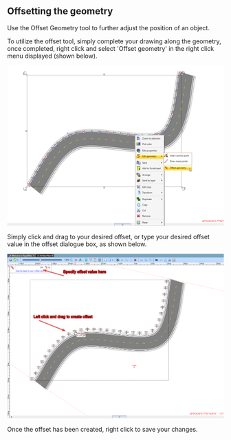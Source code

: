 ## Offsetting the geometry

Use the Offset Geometry tool to further adjust the position of an object.

To utilize the offset tool, simply complete your drawing along the geometry, once completed, right click and select 'Offset geometry' in the right click menu displayed (shown below).

![Offset_geometry](./assets/Offset_geometry.png)

Simply click and drag to your desired offset, or type your desired offset value in the offset dialogue box, as shown below.

![Create_offset](./assets/Create_offset.png)

Once the offset has been created, right click to save your changes.